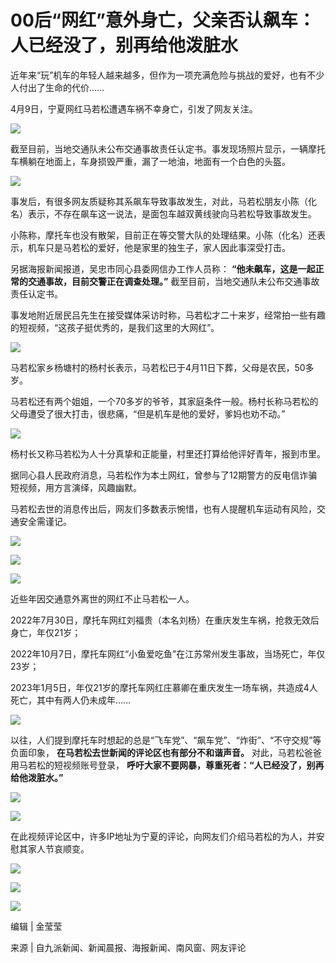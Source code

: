 # 00后“网红”意外身亡，父亲否认飙车：人已经没了，别再给他泼脏水

近年来“玩”机车的年轻人越来越多，但作为一项充满危险与挑战的爱好，也有不少人付出了生命的代价……

4月9日，宁夏网红马若松遭遇车祸不幸身亡，引发了网友关注。

![](https://inews.gtimg.com/newsapp_bt/0/15776402551/1000)

截至目前，当地交通队未公布交通事故责任认定书。事发现场照片显示，一辆摩托车横躺在地面上，车身损毁严重，漏了一地油，地面有一个白色的头盔。

![](https://inews.gtimg.com/newsapp_bt/0/15776402553/1000)

事发后，有很多网友质疑称其系飙车导致事故发生，对此，马若松朋友小陈（化名）表示，不存在飙车这一说法，是面包车越双黄线驶向马若松导致事故发生。

小陈称，摩托车也没有散架，目前正在等交警大队的处理结果。小陈（化名）还表示，机车只是马若松的爱好，他是家里的独生子，家人因此事深受打击。

另据海报新闻报道，吴忠市同心县委网信办工作人员称： **“他未飙车，这是一起正常的交通事故，目前交警正在调查处理。”**
截至目前，当地交通队未公布交通事故责任认定书。

事发地附近居民吕先生在接受媒体采访时称，马若松才二十来岁，经常拍一些有趣的短视频，“这孩子挺优秀的，是我们这里的大网红”。

![](https://inews.gtimg.com/newsapp_bt/0/15776402597/1000)

马若松家乡杨塘村的杨村长表示，马若松已于4月11日下葬，父母是农民，50多岁。

马若松还有两个姐姐，一个70多岁的爷爷，其家庭条件一般。杨村长称马若松的父母遭受了很大打击，很悲痛，“但是机车是他的爱好，爹妈也劝不动。”

![](https://inews.gtimg.com/newsapp_bt/0/15776402603/1000)

杨村长又称马若松为人十分真挚和正能量，村里还打算给他评好青年，报到市里。

据同心县人民政府消息，马若松作为本土网红，曾参与了12期警方的反电信诈骗短视频，用方言演绎，风趣幽默。

马若松去世的消息传出后，网友们多数表示惋惜，也有人提醒机车运动有风险，交通安全需谨记。

![](https://inews.gtimg.com/newsapp_bt/0/15776402611/1000)

![](https://inews.gtimg.com/newsapp_bt/0/15776402682/1000)

![](https://inews.gtimg.com/newsapp_bt/0/15776402683/1000)

近些年因交通意外离世的网红不止马若松一人。

2022年7月30日，摩托车网红刘福贵（本名刘杨）在重庆发生车祸，抢救无效后身亡，年仅21岁；

2022年10月7日，摩托车网红“小鱼爱吃鱼”在江苏常州发生事故，当场死亡，年仅23岁；

2023年1月5日，年仅21岁的摩托车网红庄慕卿在重庆发生一场车祸，共造成4人死亡，其中有两人仍未成年……

![](https://inews.gtimg.com/newsapp_bt/0/15750026982/1000)

以往，人们提到摩托车时想起的总是“飞车党”、“飙车党”、“炸街”、“不守交规”等负面印象， **在马若松去世新闻的评论区也有部分不和谐声音。**
对此，马若松爸爸用马若松的短视频账号登录， **呼吁大家不要网暴，尊重死者：“人已经没了，别再给他泼脏水。”**

![](https://inews.gtimg.com/newsapp_bt/0/15776402729/1000)

![](https://inews.gtimg.com/newsapp_bt/0/15776402736/1000)

在此视频评论区中，许多IP地址为宁夏的评论，向网友们介绍马若松的为人，并安慰其家人节哀顺变。

![](https://inews.gtimg.com/newsapp_bt/0/15776402739/1000)

![](https://inews.gtimg.com/newsapp_bt/0/15776402801/1000)

![](https://inews.gtimg.com/newsapp_bt/0/15776402807/1000)

编辑 | 金莹莹

来源 | 自九派新闻、新闻晨报、海报新闻、南风窗、网友评论

